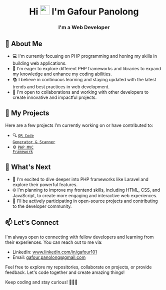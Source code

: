 <h1 align="center">Hi <img src="https://raw.githubusercontent.com/iampavangandhi/iampavangandhi/master/gifs/Hi.gif" width="30px"> I'm Gafour Panolong</h1>

<h3 align="center">I'm a Web Developer</h3>


## 🌱 About Me

- 💻 I'm currently focusing on PHP programming and honing my skills in building web applications.
- 🌟 I'm eager to explore different PHP frameworks and libraries to expand my knowledge and enhance my coding abilities.
- 📚 I believe in continuous learning and staying updated with the latest trends and best practices in web development.
- 👯 I'm open to collaborations and working with other developers to create innovative and impactful projects.

## 🚀 My Projects

Here are a few projects I'm currently working on or have contributed to:

- 🔍 <code>[QR Code Generator & Scanner](https://github.com/Gafour101/QRCode-Generate-Scan)</code>
- ⚙️ <code>[PHP MVC Framework](https://github.com/Gafour101/PHP-MVC-Framework)</code>

## 🔭 What's Next

- 📖 I'm excited to dive deeper into PHP frameworks like Laravel and explore their powerful features.
- 🌐 I'm planning to improve my frontend skills, including HTML, CSS, and JavaScript, to create more engaging and interactive web experiences.
- 🌟 I'll be actively participating in open-source projects and contributing to the developer community.


## 📫 Let's Connect

I'm always open to connecting with fellow developers and learning from their experiences. You can reach out to me via:

- LinkedIn: www.linkedin.com/in/gafour101
- Email: gafour.panolong@gmail.com

Feel free to explore my repositories, collaborate on projects, or provide feedback. Let's code together and create amazing things!

Keep coding and stay curious! 👩‍💻🔥
